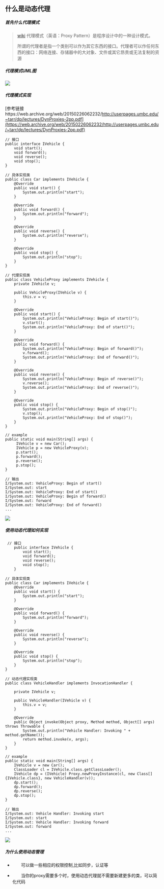## 什么是动态代理

##### 首先什么代理模式

>[wiki](https://zh.wikipedia.org/wiki/%E4%BB%A3%E7%90%86%E6%A8%A1%E5%BC%8F)
>代理模式（英语：Proxy Pattern）是程序设计中的一种设计模式。
>
>所谓的代理者是指一个类别可以作为其它东西的接口。代理者可以作任何东西的接口：网络连接、存储器中的大对象、文件或其它昂贵或无法复制的资源

##### 代理模式UML图
![](https://upload.wikimedia.org/wikipedia/commons/thumb/7/75/Proxy_pattern_diagram.svg/439px-Proxy_pattern_diagram.svg.png)

##### 代理模式实现
[参考链接https://web.archive.org/web/20150226062232/http://userpages.umbc.edu/~tarr/dp/lectures/DynProxies-2pp.pdf](https://web.archive.org/web/20150226062232/http://userpages.umbc.edu/~tarr/dp/lectures/DynProxies-2pp.pdf)

    // 接口
    public interface IVehicle {
        void start();
        void forward();
        void reverse();
        void stop();
    }
    
    // 具体实现类
    public class Car implements IVehicle {
        @Override
        public void start() {
            System.out.println("start");
        }
    
        @Override
        public void forward() {
            System.out.println("forward");
        }
    
        @Override
        public void reverse() {
            System.out.println("reverse");
        }
    
        @Override
        public void stop() {
            System.out.println("stop");
        }
    }
    
    // 代理实现类
    public class VehicleProxy implements IVehicle {
        private IVehicle v;
    
        public VehicleProxy(IVehicle v) {
            this.v = v;
        }
    
        @Override
        public void start() {
            System.out.println("VehicleProxy: Begin of start()");
            v.start();
            System.out.println("VehicleProxy: End of start()");
        }
    
        @Override
        public void forward() {
            System.out.println("VehicleProxy: Begin of forward()");
            v.forward();
            System.out.println("VehicleProxy: End of forward()");
        }
    
        @Override
        public void reverse() {
            System.out.println("VehicleProxy: Begin of reverse()");
            v.reverse();
            System.out.println("VehicleProxy: End of reverse()");
        }
    
        @Override
        public void stop() {
            System.out.println("VehicleProxy: Begin of stop()");
            v.stop();
            System.out.println("VehicleProxy: End of stop()");
        }
    }
    
    // example
    public static void main(String[] args) {
         IVehicle v = new Car();
         IVehicle p = new VehicleProxy(v);
         p.start();
         p.forward();
         p.reverse();
         p.stop();
    }
    
    // 输出
    I/System.out: VehicleProxy: Begin of start()
    I/System.out: start
    I/System.out: VehicleProxy: End of start()
    I/System.out: VehicleProxy: Begin of forward()
    I/System.out: forward
    I/System.out: VehicleProxy: End of forward()
    ...
![](https://images2018.cnblogs.com/blog/596306/201806/596306-20180628132910410-752345194.png)

##### 使用动态代理如何实现


     // 接口
        public interface IVehicle {
            void start();
            void forward();
            void reverse();
            void stop();
        }
    
    // 具体实现类
    public class Car implements IVehicle {
        @Override
        public void start() {
            System.out.println("start");
        }
    
        @Override
        public void forward() {
            System.out.println("forward");
        }
    
        @Override
        public void reverse() {
            System.out.println("reverse");
        }
    
        @Override
        public void stop() {
            System.out.println("stop");
        }
    }
    
    // 动态代理实现类
    public class VehicleHandler implements InvocationHandler {

        private IVehicle v;
    
        public VehicleHandler(IVehicle v) {
            this.v = v;
        }
    
        @Override
        public Object invoke(Object proxy, Method method, Object[] args) throws Throwable {
            System.out.println("Vehicle Handler: Invoking " + method.getName());
            return method.invoke(v, args);
        }
    }
    
    // example
    public static void main(String[] args) {
        IVehicle v = new Car();
        ClassLoader cl = IVehicle.class.getClassLoader();
        IVehicle dp = (IVehicle) Proxy.newProxyInstance(cl, new Class[]{IVehicle.class}, new VehicleHandler(v));
        dp.start();
        dp.forward();
        dp.reverse();
        dp.stop();
    }
    
    // 输出
    I/System.out: Vehicle Handler: Invoking start
    I/System.out: start
    I/System.out: Vehicle Handler: Invoking forward
    I/System.out: forward
    ...
    
![](https://images2018.cnblogs.com/blog/596306/201806/596306-20180628133007498-2015794119.png)
    
##### 为什么使用动态管理
+ &emsp;&emsp;可以做一些相应的权限控制,比如同步，认证等

+ &emsp;&emsp;当你的proxy需要多个时，使用动态代理就不需要新建更多的类，可以简化代码
